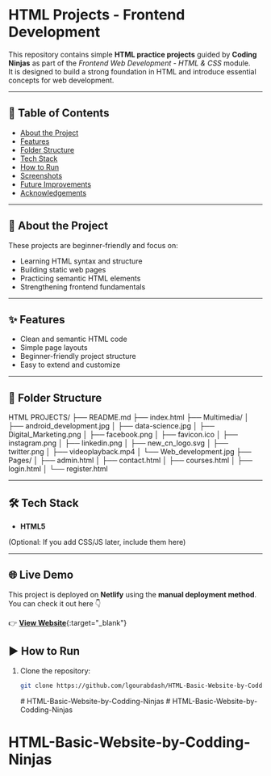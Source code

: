 # HTML Projects - Frontend Development

This repository contains simple **HTML practice projects** guided by **Coding Ninjas** as part of the _Frontend Web Development - HTML & CSS_ module.  
It is designed to build a strong foundation in HTML and introduce essential concepts for web development.

---

## 📖 Table of Contents

- [About the Project](#about-the-project)
- [Features](#features)
- [Folder Structure](#folder-structure)
- [Tech Stack](#tech-stack)
- [How to Run](#how-to-run)
- [Screenshots](#screenshots)
- [Future Improvements](#future-improvements)
- [Acknowledgements](#acknowledgements)

---

## 📌 About the Project

These projects are beginner-friendly and focus on:

- Learning HTML syntax and structure
- Building static web pages
- Practicing semantic HTML elements
- Strengthening frontend fundamentals

---

## ✨ Features

- Clean and semantic HTML code
- Simple page layouts
- Beginner-friendly project structure
- Easy to extend and customize

---

## 📂 Folder Structure

HTML PROJECTS/
├── README.md
├── index.html
├── Multimedia/
│ ├── android_development.jpg
│ ├── data-science.jpg
│ ├── Digital_Marketing.png
│ ├── facebook.png
│ ├── favicon.ico
│ ├── instagram.png
│ ├── linkedin.png
│ ├── new_cn_logo.svg
│ ├── twitter.png
│ ├── videoplayback.mp4
│ └── Web_development.jpg
├── Pages/
│ ├── admin.html
│ ├── contact.html
│ ├── courses.html
│ ├── login.html
│ └── register.html

---

## 🛠 Tech Stack

- **HTML5**

(Optional: If you add CSS/JS later, include them here)

---

## 🌐 Live Demo

This project is deployed on **Netlify** using the **manual deployment method**.  
You can check it out here 👇

👉 [**View Website**]([(https://html-basic-website-by-coding-ninjas.netlify.app/)]){:target="\_blank"}

## ▶ How to Run

1. Clone the repository:
   ```bash
   git clone https://github.com/lgourabdash/HTML-Basic-Website-by-Codding-Ninjas.git
   ```
   #   H T M L - B a s i c - W e b s i t e - b y - C o d d i n g - N i n j a s 
    
    #   H T M L - B a s i c - W e b s i t e - b y - C o d d i n g - N i n j a s 
    
    

# HTML-Basic-Website-by-Codding-Ninjas



